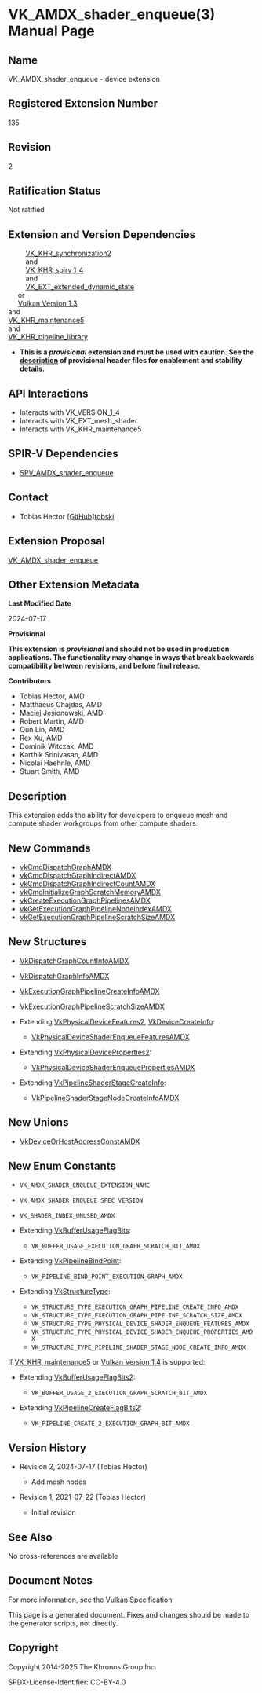 # VK\_AMDX\_shader\_enqueue(3) Manual Page

## Name

VK\_AMDX\_shader\_enqueue - device extension



## [](#_registered_extension_number)Registered Extension Number

135

## [](#_revision)Revision

2

## [](#_ratification_status)Ratification Status

Not ratified

## [](#_extension_and_version_dependencies)Extension and Version Dependencies

         [VK\_KHR\_synchronization2](https://registry.khronos.org/vulkan/specs/latest/man/html/VK_KHR_synchronization2.html)  
         and  
         [VK\_KHR\_spirv\_1\_4](https://registry.khronos.org/vulkan/specs/latest/man/html/VK_KHR_spirv_1_4.html)  
         and  
         [VK\_EXT\_extended\_dynamic\_state](https://registry.khronos.org/vulkan/specs/latest/man/html/VK_EXT_extended_dynamic_state.html)  
     or  
     [Vulkan Version 1.3](#versions-1.3)  
and  
[VK\_KHR\_maintenance5](https://registry.khronos.org/vulkan/specs/latest/man/html/VK_KHR_maintenance5.html)  
and  
[VK\_KHR\_pipeline\_library](https://registry.khronos.org/vulkan/specs/latest/man/html/VK_KHR_pipeline_library.html)

- **This is a *provisional* extension and must be used with caution. See the [description](https://registry.khronos.org/vulkan/specs/latest/html/vkspec.html#boilerplate-provisional-header) of provisional header files for enablement and stability details.**

## [](#_api_interactions)API Interactions

- Interacts with VK\_VERSION\_1\_4
- Interacts with VK\_EXT\_mesh\_shader
- Interacts with VK\_KHR\_maintenance5

## [](#_spir_v_dependencies)SPIR-V Dependencies

- [SPV\_AMDX\_shader\_enqueue](https://github.khronos.org/SPIRV-Registry/extensions/AMDX/SPV_AMDX_shader_enqueue.html)

## [](#_contact)Contact

- Tobias Hector [\[GitHub\]tobski](https://github.com/KhronosGroup/Vulkan-Docs/issues/new?body=%5BVK_AMDX_shader_enqueue%5D%20%40tobski%0A%2AHere%20describe%20the%20issue%20or%20question%20you%20have%20about%20the%20VK_AMDX_shader_enqueue%20extension%2A)

## [](#_extension_proposal)Extension Proposal

[VK\_AMDX\_shader\_enqueue](https://github.com/KhronosGroup/Vulkan-Docs/tree/main/proposals/VK_AMDX_shader_enqueue.adoc)

## [](#_other_extension_metadata)Other Extension Metadata

**Last Modified Date**

2024-07-17

**Provisional**

**This extension is *provisional* and should not be used in production applications. The functionality may change in ways that break backwards compatibility between revisions, and before final release.**

**Contributors**

- Tobias Hector, AMD
- Matthaeus Chajdas, AMD
- Maciej Jesionowski, AMD
- Robert Martin, AMD
- Qun Lin, AMD
- Rex Xu, AMD
- Dominik Witczak, AMD
- Karthik Srinivasan, AMD
- Nicolai Haehnle, AMD
- Stuart Smith, AMD

## [](#_description)Description

This extension adds the ability for developers to enqueue mesh and compute shader workgroups from other compute shaders.

## [](#_new_commands)New Commands

- [vkCmdDispatchGraphAMDX](https://registry.khronos.org/vulkan/specs/latest/man/html/vkCmdDispatchGraphAMDX.html)
- [vkCmdDispatchGraphIndirectAMDX](https://registry.khronos.org/vulkan/specs/latest/man/html/vkCmdDispatchGraphIndirectAMDX.html)
- [vkCmdDispatchGraphIndirectCountAMDX](https://registry.khronos.org/vulkan/specs/latest/man/html/vkCmdDispatchGraphIndirectCountAMDX.html)
- [vkCmdInitializeGraphScratchMemoryAMDX](https://registry.khronos.org/vulkan/specs/latest/man/html/vkCmdInitializeGraphScratchMemoryAMDX.html)
- [vkCreateExecutionGraphPipelinesAMDX](https://registry.khronos.org/vulkan/specs/latest/man/html/vkCreateExecutionGraphPipelinesAMDX.html)
- [vkGetExecutionGraphPipelineNodeIndexAMDX](https://registry.khronos.org/vulkan/specs/latest/man/html/vkGetExecutionGraphPipelineNodeIndexAMDX.html)
- [vkGetExecutionGraphPipelineScratchSizeAMDX](https://registry.khronos.org/vulkan/specs/latest/man/html/vkGetExecutionGraphPipelineScratchSizeAMDX.html)

## [](#_new_structures)New Structures

- [VkDispatchGraphCountInfoAMDX](https://registry.khronos.org/vulkan/specs/latest/man/html/VkDispatchGraphCountInfoAMDX.html)
- [VkDispatchGraphInfoAMDX](https://registry.khronos.org/vulkan/specs/latest/man/html/VkDispatchGraphInfoAMDX.html)
- [VkExecutionGraphPipelineCreateInfoAMDX](https://registry.khronos.org/vulkan/specs/latest/man/html/VkExecutionGraphPipelineCreateInfoAMDX.html)
- [VkExecutionGraphPipelineScratchSizeAMDX](https://registry.khronos.org/vulkan/specs/latest/man/html/VkExecutionGraphPipelineScratchSizeAMDX.html)
- Extending [VkPhysicalDeviceFeatures2](https://registry.khronos.org/vulkan/specs/latest/man/html/VkPhysicalDeviceFeatures2.html), [VkDeviceCreateInfo](https://registry.khronos.org/vulkan/specs/latest/man/html/VkDeviceCreateInfo.html):
  
  - [VkPhysicalDeviceShaderEnqueueFeaturesAMDX](https://registry.khronos.org/vulkan/specs/latest/man/html/VkPhysicalDeviceShaderEnqueueFeaturesAMDX.html)
- Extending [VkPhysicalDeviceProperties2](https://registry.khronos.org/vulkan/specs/latest/man/html/VkPhysicalDeviceProperties2.html):
  
  - [VkPhysicalDeviceShaderEnqueuePropertiesAMDX](https://registry.khronos.org/vulkan/specs/latest/man/html/VkPhysicalDeviceShaderEnqueuePropertiesAMDX.html)
- Extending [VkPipelineShaderStageCreateInfo](https://registry.khronos.org/vulkan/specs/latest/man/html/VkPipelineShaderStageCreateInfo.html):
  
  - [VkPipelineShaderStageNodeCreateInfoAMDX](https://registry.khronos.org/vulkan/specs/latest/man/html/VkPipelineShaderStageNodeCreateInfoAMDX.html)

## [](#_new_unions)New Unions

- [VkDeviceOrHostAddressConstAMDX](https://registry.khronos.org/vulkan/specs/latest/man/html/VkDeviceOrHostAddressConstAMDX.html)

## [](#_new_enum_constants)New Enum Constants

- `VK_AMDX_SHADER_ENQUEUE_EXTENSION_NAME`
- `VK_AMDX_SHADER_ENQUEUE_SPEC_VERSION`
- `VK_SHADER_INDEX_UNUSED_AMDX`
- Extending [VkBufferUsageFlagBits](https://registry.khronos.org/vulkan/specs/latest/man/html/VkBufferUsageFlagBits.html):
  
  - `VK_BUFFER_USAGE_EXECUTION_GRAPH_SCRATCH_BIT_AMDX`
- Extending [VkPipelineBindPoint](https://registry.khronos.org/vulkan/specs/latest/man/html/VkPipelineBindPoint.html):
  
  - `VK_PIPELINE_BIND_POINT_EXECUTION_GRAPH_AMDX`
- Extending [VkStructureType](https://registry.khronos.org/vulkan/specs/latest/man/html/VkStructureType.html):
  
  - `VK_STRUCTURE_TYPE_EXECUTION_GRAPH_PIPELINE_CREATE_INFO_AMDX`
  - `VK_STRUCTURE_TYPE_EXECUTION_GRAPH_PIPELINE_SCRATCH_SIZE_AMDX`
  - `VK_STRUCTURE_TYPE_PHYSICAL_DEVICE_SHADER_ENQUEUE_FEATURES_AMDX`
  - `VK_STRUCTURE_TYPE_PHYSICAL_DEVICE_SHADER_ENQUEUE_PROPERTIES_AMDX`
  - `VK_STRUCTURE_TYPE_PIPELINE_SHADER_STAGE_NODE_CREATE_INFO_AMDX`

If [VK\_KHR\_maintenance5](https://registry.khronos.org/vulkan/specs/latest/man/html/VK_KHR_maintenance5.html) or [Vulkan Version 1.4](#versions-1.4) is supported:

- Extending [VkBufferUsageFlagBits2](https://registry.khronos.org/vulkan/specs/latest/man/html/VkBufferUsageFlagBits2.html):
  
  - `VK_BUFFER_USAGE_2_EXECUTION_GRAPH_SCRATCH_BIT_AMDX`
- Extending [VkPipelineCreateFlagBits2](https://registry.khronos.org/vulkan/specs/latest/man/html/VkPipelineCreateFlagBits2.html):
  
  - `VK_PIPELINE_CREATE_2_EXECUTION_GRAPH_BIT_AMDX`

## [](#_version_history)Version History

- Revision 2, 2024-07-17 (Tobias Hector)
  
  - Add mesh nodes
- Revision 1, 2021-07-22 (Tobias Hector)
  
  - Initial revision

## [](#_see_also)See Also

No cross-references are available

## [](#_document_notes)Document Notes

For more information, see the [Vulkan Specification](https://registry.khronos.org/vulkan/specs/latest/html/vkspec.html#VK_AMDX_shader_enqueue)

This page is a generated document. Fixes and changes should be made to the generator scripts, not directly.

## [](#_copyright)Copyright

Copyright 2014-2025 The Khronos Group Inc.

SPDX-License-Identifier: CC-BY-4.0